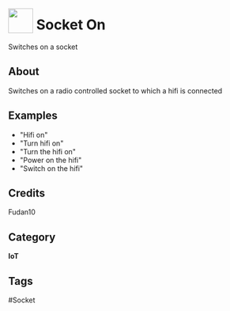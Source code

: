 # <img src="https://raw.githack.com/FortAwesome/Font-Awesome/master/svgs/solid/sliders-h.svg" card_color="#8CE0FE" width="50" height="50" style="vertical-align:bottom"/> Socket On
Switches on a socket

## About
Switches on a radio controlled socket to which a hifi is connected

## Examples
* "Hifi on"
* "Turn hifi on"
* "Turn the hifi on"
* "Power on the hifi"
* "Switch on the hifi"

## Credits
Fudan10

## Category
**IoT**

## Tags
#Socket

